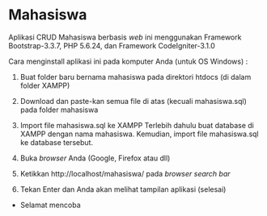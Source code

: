# Mahasiswa
Aplikasi CRUD Mahasiswa berbasis <i>web</i> ini menggunakan Framework Bootstrap-3.3.7, PHP 5.6.24, dan Framework CodeIgniter-3.1.0

Cara menginstall aplikasi ini pada komputer Anda (untuk OS Windows) : 

1. Buat folder baru bernama mahasiswa pada direktori htdocs (di dalam folder XAMPP) 

2. Download dan paste-kan semua file di atas (kecuali mahasiswa.sql) pada folder mahasiswa 

3. Import file mahasiswa.sql ke XAMPP
   Terlebih dahulu buat database di XAMPP dengan nama mahasiswa. Kemudian, import file mahasiswa.sql ke database tersebut.

4. Buka <i>browser</i> Anda (Google, Firefox atau dll) 

5. Ketikkan http://localhost/mahasiswa/ pada <i>browser search bar</i>

6. Tekan Enter dan Anda akan melihat tampilan aplikasi (selesai)

- Selamat mencoba
